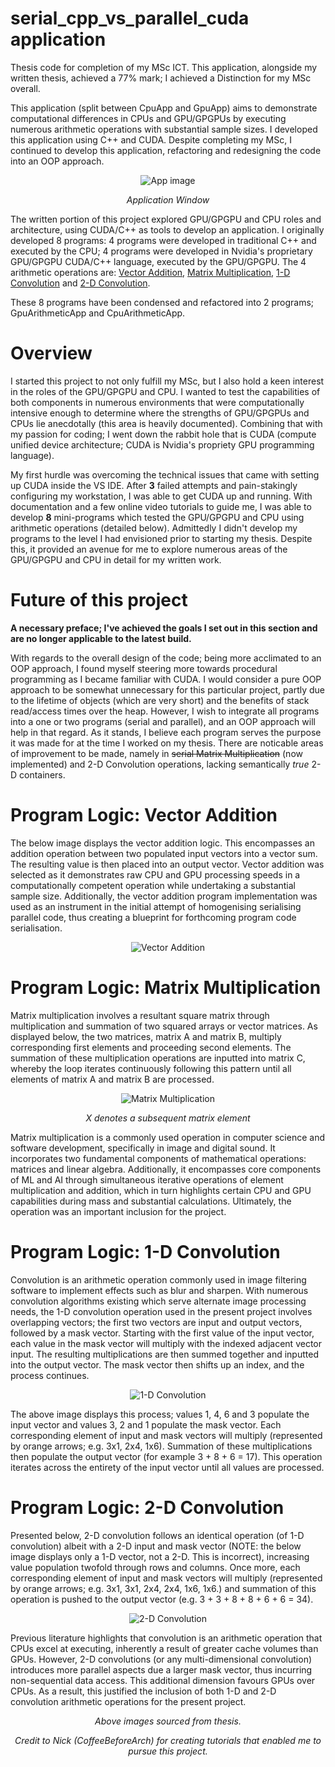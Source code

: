 # serial_cpp_vs_parallel_cuda application
Thesis code for completion of my MSc ICT. This application, alongside my written thesis, achieved a 77% mark; I achieved a Distinction for my MSc overall.

This application (split between CpuApp and GpuApp) aims to demonstrate computational differences in CPUs and GPU/GPGPUs by executing numerous arithmetic operations with substantial sample sizes. I developed this application using C++ and CUDA. Despite completing my MSc, I continued to develop this application, refactoring and redesigning the code into an OOP approach.

<p align="center">
  <img src="https://github.com/melsonGit/serial_cpp_vs_parallel_cuda/blob/main/img/appExample.gif" alt="App image"/>
    <p align="center"><i>Application Window</i></p>
</p>

The written portion of this project explored GPU/GPGPU and CPU roles and architecture, using CUDA/C++ as tools to develop an application. I originally developed 8 programs: 4 programs were developed in traditional C++ and executed by the CPU; 4 programs were developed in Nvidia's proprietary GPU/GPGPU CUDA/C++ language, executed by the GPU/GPGPU. The 4 arithmetic operations are: [Vector Addition](https://github.com/melsonGit/serial_cpp_vs_parallel_cuda#program-logic-vector-addition), [Matrix Multiplication](https://github.com/melsonGit/serial_cpp_vs_parallel_cuda#program-logic-matrix-multiplication), [1-D Convolution](https://github.com/melsonGit/serial_cpp_vs_parallel_cuda#program-logic-1-d-convolution) and [2-D Convolution](https://github.com/melsonGit/serial_cpp_vs_parallel_cuda#program-logic-2-d-convolution).

These 8 programs have been condensed and refactored into 2 programs; GpuArithmeticApp and CpuArithmeticApp.

# Overview

I started this project to not only fulfill my MSc, but I also hold a keen interest in the roles of the GPU/GPGPU and CPU. I wanted to test the capabilities of both components in numerous environments that were computationally intensive enough to determine where the strengths of GPU/GPGPUs and CPUs lie anecdotally (this area is heavily documented). Combining that with my passion for coding; I went down the rabbit hole that is CUDA (compute unified device architecture; CUDA is Nvidia's propriety GPU programming language).  

My first hurdle was overcoming the technical issues that came with setting up CUDA inside the VS IDE. After **3** failed attempts and pain-stakingly configuring my workstation, I was able to get CUDA up and running. With documentation and a few online video tutorials to guide me, I was able to develop **8** mini-programs which tested the GPU/GPGPU and CPU using arithmetic operations (detailed below). Admittedly I didn't develop my programs to the level I had envisioned prior to starting my thesis. Despite this, it provided an avenue for me to explore numerous areas of the GPU/GPGPU and CPU in detail for my written work.

# Future of this project

**A necessary preface; I've achieved the goals I set out in this section and are no longer applicable to the latest build.**

With regards to the overall design of the code; being more acclimated to an OOP approach, I found myself steering more towards procedural programming as I became familiar with CUDA. I would consider a pure OOP approach to be somewhat unnecessary for this particular project, partly due to the lifetime of objects (which are very short) and the benefits of stack read/access times over the heap. However, I wish to integrate all programs into a one or two programs (serial and parallel), and an OOP approach will help in that regard. As it stands, I believe each program serves the purpose it was made for at the time I worked on my thesis. There are noticable areas of improvement to be made, namely in <s>serial Matrix Multiplication</s> (now implemented) and 2-D Convolution operations, lacking semantically _true_ 2-D containers.

# Program Logic: Vector Addition

The below image displays the vector addition logic. This encompasses an addition operation between two populated input vectors into a vector sum. The resulting value is then placed into an output vector. Vector addition was selected as it demonstrates raw CPU and GPU processing speeds in a computationally competent operation while undertaking a substantial sample size. Additionally, the vector addition program implementation was used as an instrument in the initial attempt of homogenising serialising parallel code, thus creating a blueprint for forthcoming program code serialisation.

<p align="center">
  <img src="https://github.com/melsonGit/serial_cpp_vs_parallel_cuda/blob/main/img/add.png" alt="Vector Addition"/>
</p>

# Program Logic: Matrix Multiplication

Matrix multiplication involves a resultant square matrix through multiplication and summation of two squared arrays or vector matrices. As displayed below, the two matrices, matrix A and matrix B, multiply corresponding first elements and proceeding second elements. The summation of these multiplication operations are inputted into matrix C, whereby the loop iterates continuously following this pattern until all elements of matrix A and matrix B are processed. 

<p align="center">
  <img src="https://github.com/melsonGit/serial_cpp_vs_parallel_cuda/blob/main/img/multi.png" alt="Matrix Multiplication"/>
    <p align="center"><i>X denotes a subsequent matrix element</i></p>
</p>

Matrix multiplication is a commonly used operation in computer science and software development, specifically in image and digital sound. It incorporates two fundamental components of mathematical operations: matrices and linear algebra. Additionally, it encompasses core components of ML and AI through simultaneous iterative operations of element multiplication and addition, which in turn highlights certain CPU and GPU capabilities during mass and substantial calculations. Ultimately, the operation was an important inclusion for the project.

# Program Logic: 1-D Convolution

Convolution is an arithmetic operation commonly used in image filtering software to implement effects such as blur and sharpen. With numerous convolution algorithms existing which serve alternate image processing needs, the 1-D convolution operation used in the present project involves overlapping vectors; the first two vectors are input and output vectors, followed by a mask vector. Starting with the first value of the input vector, each value in the mask vector will multiply with the indexed adjacent vector input. The resulting multiplications are then summed together and inputted into the output vector. The mask vector then shifts up an index, and the process continues.

<p align="center">
  <img src="https://github.com/melsonGit/serial_cpp_vs_parallel_cuda/blob/main/img/1d.png" alt="1-D Convolution"/>
</p>

The above image displays this process; values 1, 4, 6 and 3 populate the input vector and values 3, 2 and 1 populate the mask vector. Each corresponding element of input and mask vectors will multiply (represented by orange arrows; e.g. 3x1, 2x4, 1x6). Summation of these multiplications then populate the output vector (for example 3 + 8 + 6 = 17). This operation iterates across the entirety of the input vector until all values are processed.


# Program Logic: 2-D Convolution

Presented below, 2-D convolution follows an identical operation (of 1-D convolution) albeit with a 2-D input and mask vector (NOTE: the below image displays only a 1-D vector, not a 2-D. This is incorrect), increasing value population twofold through rows and columns. Once more, each corresponding element of input and mask vectors will multiply (represented by orange arrows; e.g. 3x1, 3x1, 2x4, 2x4, 1x6, 1x6.) and summation of this operation is pushed to the output vector (e.g. 3 + 3 + 8 + 8 + 6 + 6 = 34).

<p align="center">
  <img src="https://github.com/melsonGit/serial_cpp_vs_parallel_cuda/blob/main/img/2d.png" alt="2-D Convolution"/>
</p>

Previous literature highlights that convolution is an arithmetic operation that CPUs excel at executing, inherently a result of greater cache volumes than GPUs. However, 2-D convolutions (or any multi-dimensional convolution) introduces more parallel aspects due a larger mask vector, thus incurring non-sequential data access. This additional dimension favours GPUs over CPUs. As a result, this justified the inclusion of both 1-D and 2-D convolution arithmetic operations for the present project.

<p align="center">
    <p align="center"><i>Above images sourced from thesis.</i></p>
    <p align="center"><i>Credit to Nick (CoffeeBeforeArch) for creating tutorials that enabled me to pursue this project.</i></p>
</p>
